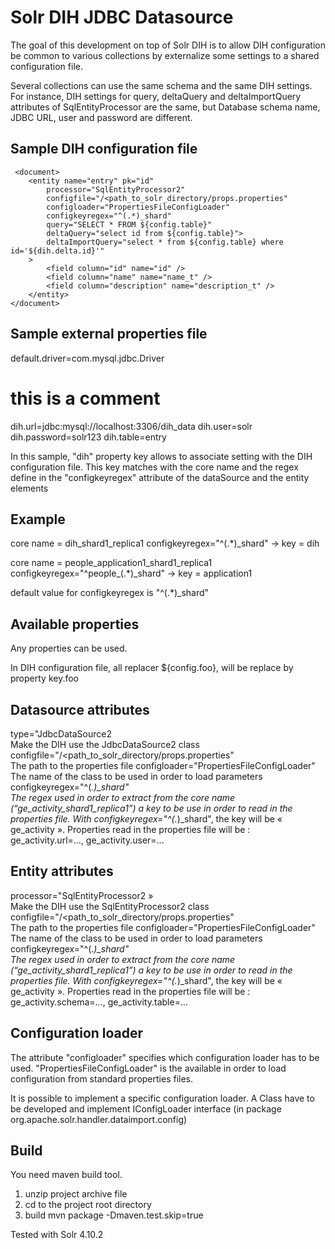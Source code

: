 Solr DIH JDBC Datasource
========================

The goal of this development on top of Solr DIH is to allow DIH configuration be common to various collections by externalize some settings to a shared configuration file.

Several collections can use the same schema and the same DIH settings. For instance, DIH settings for query, deltaQuery and deltaImportQuery attributes of SqlEntityProcessor are the same, but Database schema name, JDBC URL, user and password are different.

Sample DIH configuration file
-----------------------------

<dataConfig> 
	<dataSource 
		type="JdbcDataSource2" 
		configfile="/<path_to_solr_directory/props.properties"
		configloader="PropertiesFileConfigLoader"
		configkeyregex="^(.*)_shard"
		driver="com.mysql.jdbc.Driver"
		url="${config.url}"
		user="${config.user}"
		password="${config.password}"
		batchSize="1" />

	 <document>  
		<entity name="entry" pk="id"
			processor="SqlEntityProcessor2"
			configfile="/<path_to_solr_directory/props.properties"
			configloader="PropertiesFileConfigLoader"
			configkeyregex="^(.*)_shard"
			query="SELECT * FROM ${config.table}"
			deltaQuery="select id from ${config.table}">
			deltaImportQuery="select * from ${config.table} where id='${dih.delta.id}'"
		>  
		    <field column="id" name="id" />  
		    <field column="name" name="name_t" />  
		    <field column="description" name="description_t" />  
		</entity>  
	</document>  
</dataConfig> 


Sample external properties file
-------------------------------

default.driver=com.mysql.jdbc.Driver

# this is a comment
dih.url=jdbc:mysql://localhost:3306/dih_data
dih.user=solr
dih.password=solr123
dih.table=entry


In this sample, "dih" property key allows to associate setting with the DIH configuration file.
This key matches with the core name and the regex define in the "configkeyregex" attribute of the dataSource and the entity elements


Example
-------

core name = dih_shard1_replica1
configkeyregex="^(.*)_shard"
-> key = dih

core name = people_application1_shard1_replica1
configkeyregex="^people_(.*)_shard"
-> key = application1

default value for configkeyregex is "^(.*)_shard"


Available properties
--------------------

Any properties can be used.

In DIH configuration file, all replacer ${config.foo}, will be replace by property key.foo


Datasource attributes
---------------------

type="JdbcDataSource2	
    Make the DIH use the JdbcDataSource2 class
configfile="/<path_to_solr_directory/props.properties"	
    The path to the properties file
configloader="PropertiesFileConfigLoader"	
    The name of the class to be used in order to load parameters
configkeyregex="^(.*)_shard"	
    The regex used in order to extract from the core name (“ge_activity_shard1_replica1”)  a key to be use in order to read in the properties file. With configkeyregex="^(.*)_shard", the key will be « ge_activity ». Properties read in the properties file will be : ge_activity.url=..., ge_activity.user=...


Entity attributes
-----------------

processor="SqlEntityProcessor2 »	
	Make the DIH use the SqlEntityProcessor2  class
configfile="/<path_to_solr_directory/props.properties"	
	The path to the properties file
configloader="PropertiesFileConfigLoader"	
	The name of the class to be used in order to load parameters
configkeyregex="^(.*)_shard"	
	The regex used in order to extract from the core name (“ge_activity_shard1_replica1”)  a key to be use in order to read in the properties file. With configkeyregex="^(.*)_shard", the key will be « ge_activity ». Properties read in the properties file will be : ge_activity.schema=...,  ge_activity.table=...


Configuration loader
--------------------

The attribute "configloader" specifies which configuration loader has to be used.
"PropertiesFileConfigLoader" is the available in order to load configuration from standard properties files.

It is possible to implement a specific configuration loader. A Class have to be developed and implement IConfigLoader interface (in package org.apache.solr.handler.dataimport.config)


Build
-----

You need maven build tool.

1. unzip project archive file
2. cd to the project root directory
3. build
   mvn package -Dmaven.test.skip=true


Tested with Solr 4.10.2
    